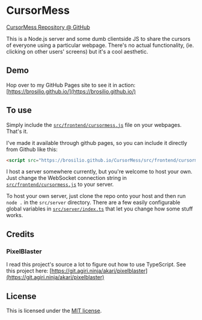# CursorMess
[CursorMess Repository @ GitHub](https://github.com/brosilio/cursormess)

This is a Node.js server and some dumb clientside JS to share the cursors of everyone using a particular webpage.
There's no actual functionality, (ie. clicking on other users' screens) but it's a cool aesthetic.

## Demo
Hop over to my GitHub Pages site to see it in action: [https://brosilio.github.io/](https://brosilio.github.io/)

## To use
Simply include the [`src/frontend/cursormess.js`](src/frontend/cursormess.js) file on your webpages. That's it.

I've made it available through github pages, so you can include it directly from Github like this:
```html
<script src="https://brosilio.github.io/CursorMess/src/frontend/cursormess.min.js"></script>
```

I host a server somewhere currently, but you're welcome to host your own. Just change the WebSocket
connection string in [`src/frontend/cursormess.js`](src/frontend/cursormess.js) to your server.

To host your own server, just clone the repo onto your host and then run `node .` in the `src/server` directory.
There are a few easily configurable global variables in [`src/server/index.ts`](src/server/index.ts) that let you change how some stuff works.

## Credits
### PixelBlaster
I read this project's source a lot to figure out how to use TypeScript.
See this project here: [https://git.agiri.ninja/akari/pixelblaster](https://git.agiri.ninja/akari/pixelblaster)

## License
This is licensed under the [MIT license](LICENSE.txt).